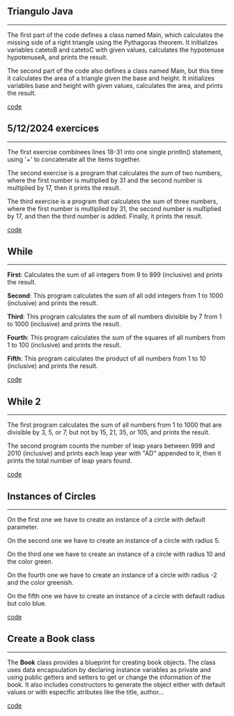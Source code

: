 ## Triangulo Java
---
The first part of the code defines a class named Main, which calculates the missing side of a right triangle using the Pythagoras theorem. It initializes variables catetoB and catetoC with given values, calculates the hypotenuse hypotenuseA, and prints the result.


The second part of the code also defines a class named Main, but this time it calculates the area of a triangle given the base and height. It initializes variables base and height with given values, calculates the area, and prints the result.


[code](https://github.com/Spaikyjordi/J25-programming-jordi/blob/main/Java/Triangulo.java)

## 5/12/2024 exercices
---
The first exercise combinees lines 18-31 into one single println() statement, using '+' to concatenate all the items together.


The second exercise is a program that calculates the sum of two numbers, where the first number is multiplied by 31 and the second number is multiplied by 17, then it prints the result.


The third exercise is a program that calculates the sum of three numbers, where the first number is multiplied by 31, the second number is multiplied by 17, and then the third number is added. Finally, it prints the result.


[code](https://github.com/Spaikyjordi/J25-programming-jordi/blob/main/Java/5-12-2024.java)

## While
---
**First**: Calculates the sum of all integers from 9 to 899 (inclusive) and prints the result.


**Second**: This program calculates the sum of all odd integers from 1 to 1000 (inclusive) and prints the result.


**Third**: This program calculates the sum of all numbers divisible by 7 from 1 to 1000 (inclusive) and prints the result.


**Fourth**: This program calculates the sum of the squares of all numbers from 1 to 100 (inclusive) and prints the result.


**Fifth**: This program calculates the product of all numbers from 1 to 10 (inclusive) and prints the result.


[code](https://github.com/Spaikyjordi/J25-programming-jordi/blob/main/Java/While.java)

## While 2
---
The first program calculates the sum of all numbers from 1 to 1000 that are divisible by 3, 5, or 7, but not by 15, 21, 35, or 105, and prints the result.


The second program counts the number of leap years between 999 and 2010 (inclusive) and prints each leap year with "AD" appended to it, then it prints the total number of leap years found.


[code](https://github.com/Spaikyjordi/J25-programming-jordi/blob/main/Java/While2.java)

## Instances of Circles
---
On the first one we have to create an instance of a circle with default parameter.


On the second one we have to create an instance of a circle with radius 5.


On the third one we have to create an instance of a circle with radius 10 and the color green.


On the fourth one we have to create an instance of a circle with radius -2 and the color greenish.


On the fifth one we have to create an instance of a circle with default radius but colo blue.


[code](https://github.com/Spaikyjordi/J25-programming-jordi/blob/main/Java/Circle-Instances.java)

## Create a Book class
---
The **Book** class provides a blueprint for creating book objects. The class uses data encapsulation by declaring instance variables as private and using public getters and setters to get or change the information of the book. It also includes constructors to generate the object either with default values or with especific atributes like the title, author...


[code](https://github.com/Spaikyjordi/J25-programming-jordi/blob/main/Java/Book-creation.java)
